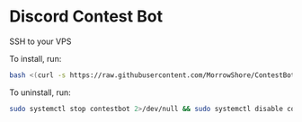 # Discord Contest Bot


SSH to your VPS

To install, run:

```bash
bash <(curl -s https://raw.githubusercontent.com/MorrowShore/ContestBot/main/install.sh)
```


To uninstall, run:
```bash
sudo systemctl stop contestbot 2>/dev/null && sudo systemctl disable contestbot 2>/dev/null && sudo rm -f /etc/systemd/system/contestbot.service && sudo systemctl daemon-reload && sudo rm -rf /home/contestbot && pkill -f "python3 main.py" 2>/dev/null; echo "Contest bot uninstalled successfully!"
```
